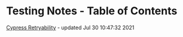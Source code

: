 # Testing Notes - Table of Contents

[Cypress Retryability](cypress/retryability.md) - updated Jul 30 10:47:32 2021

